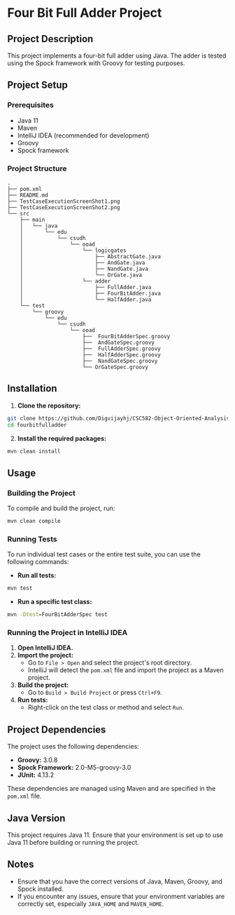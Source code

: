# Four Bit Full Adder Project

## Project Description

This project implements a four-bit full adder using Java. The adder is tested using the Spock framework with Groovy for testing purposes.

## Project Setup

### Prerequisites

- Java 11
- Maven
- IntelliJ IDEA (recommended for development)
- Groovy
- Spock framework


### Project Structure

```plaintext
.
├── pom.xml
├── README.md
├── TestCaseExecutionScreenShot1.png
├── TestCaseExecutionScreenShot2.png
└── src
    ├── main
    │   └── java
    │       └── edu
    │           └── csudh
    │               └── ooad
    │                   └── logicgates
    │                       ├── AbstractGate.java
    │                       ├── AndGate.java
    │                       ├── NandGate.java
    │                       └── OrGate.java
    │                   └── adder
    │                       ├── FullAdder.java
    │                       ├── FourBitAdder.java
    │                       └── HalfAdder.java
    └── test
        └── groovy
            └── edu
                └── csudh
                    └── ooad
                        ├──  FourBitAdderSpec.groovy
                        ├──  AndGateSpec.groovy
                        ├──  FullAdderSpec.groovy
                        ├──  HalfAdderSpec.groovy
                        ├──  NandGateSpec.groovy
                        └── OrGateSpec.groovy
```

## Installation

1. **Clone the repository:**

```sh
git clone https://github.com/Digvijayhj/CSC582-Object-Oriented-Analysis-And-Design.git
cd fourbitfulladder
```

2. **Install the required packages:**

```sh
mvn clean install
```

## Usage

### Building the Project

To compile and build the project, run:

```sh
mvn clean compile
```

### Running Tests

To run individual test cases or the entire test suite, you can use the following commands:

- **Run all tests:**

```sh
mvn test
```

- **Run a specific test class:**

```sh
mvn -Dtest=FourBitAdderSpec test
```

### Running the Project in IntelliJ IDEA

1. **Open IntelliJ IDEA.**
2. **Import the project:**
    - Go to `File > Open` and select the project's root directory.
    - IntelliJ will detect the `pom.xml` file and import the project as a Maven project.
3. **Build the project:**
    - Go to `Build > Build Project` or press `Ctrl+F9`.
4. **Run tests:**
    - Right-click on the test class or method and select `Run`.

## Project Dependencies

The project uses the following dependencies:

- **Groovy:** 3.0.8
- **Spock Framework:** 2.0-M5-groovy-3.0
- **JUnit:** 4.13.2

These dependencies are managed using Maven and are specified in the `pom.xml` file.

## Java Version

This project requires Java 11. Ensure that your environment is set up to use Java 11 before building or running the project.

## Notes

- Ensure that you have the correct versions of Java, Maven, Groovy, and Spock installed.
- If you encounter any issues, ensure that your environment variables are correctly set, especially `JAVA_HOME` and `MAVEN_HOME`.
